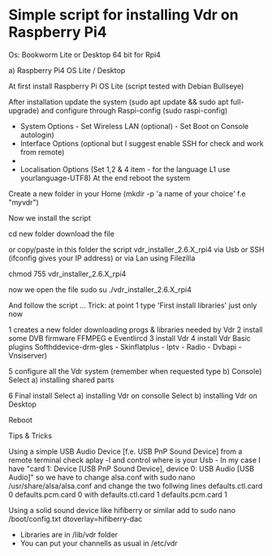 # Simple script for installing Vdr on Raspberry Pi4

Os: 
Bookworm Lite or Desktop 64 bit for Rpi4 

a) Raspberry Pi4 OS Lite / Desktop

At first install Raspberry Pi OS Lite (script tested with Debian Bullseye)

After installation update the system (sudo apt update && sudo apt full-upgrade)
and configure through Raspi-config (sudo raspi-config)
- System Options - Set Wireless LAN (optional) - Set Boot on Console autologin)
- Interface Options (optional but I suggest enable SSH for check and work from remote)
- 
- Localisation Options (Set 1,2 & 4  item - for the language L1 use yourlanguage-UTF8)
At the end reboot the system

Create a new folder in your Home (mkdir -p 'a name of your choice' f.e "myvdr")

Now we install the script

cd new folder
download the file

or copy/paste in this folder the script vdr_installer_2.6.X_rpi4 via Usb or SSH (ifconfig gives your IP address) or via Lan using Filezilla

chmod 755 vdr_installer_2.6.X_rpi4

now we open the file
sudo su
./vdr_installer_2.6.X_rpi4 

And follow the script  ...
Trick: at point 1 type 'First install libraries' just only now

 1 creates a new folder downloading progs & libraries needed by Vdr 
 2 install some DVB firmware FFMPEG e Eventlircd
 3 install Vdr
 4 install Vdr  Basic plugins Softhddevice-drm-gles - Skinflatplus - Iptv - Radio - Dvbapi - Vnsiserver)

 5 configure all the Vdr system (remember when requested type b) Console)
Select a) installing shared parts 

 6 Final install
Select a) installing Vdr on consolle
Select b) installing Vdr on Desktop

Reboot

Tips & Tricks

Using a simple USB Audio Device [f.e. USB PnP Sound Device] from a remote terminal check
aplay -l and control where is your Usb - In my case I have
"card 1: Device [USB PnP Sound Device], device 0: USB Audio [USB Audio]"
so we have to change alsa.conf with
sudo nano /usr/share/alsa/alsa.conf
and change the two follwing lines
defaults.ctl.card 0
defaults.pcm.card 0
with
defaults.ctl.card 1
defaults.pcm.card 1

Using a solid sound device like hifiberry or similar add to 
sudo nano /boot/config.txt
dtoverlay=hifiberry-dac 

- Libraries are in /lib/vdr folder
- You can put your channells as usual in /etc/vdr
